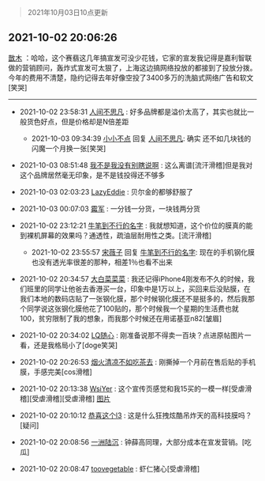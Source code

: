 > 2021年10月03日10点更新
<link rel="stylesheet" href="https://cdn.jsdelivr.net/gh/taotie6/sampleJSON@main/css/photo_show.css">
<meta name="referrer" content="no-referrer" />


 ## 2021-10-02 20:06:26 

 [㪚木](https://www.coolapk.com/feed/30417482?shareKey=MTZkMTU5MjM5ZDlhNjE1ODU4ZmI~) ：哈哈，这个赛翡这几年搞宣发可没少花钱，它家的宣发我记得是嘉利智联做的营销顾问，轰炸式宣发可太狠了，上海这边搞网络投放的都接到了投放分拨。今年的费用不清楚，隐约记得去年好像空投了3400多万的洗脑式网络广告和软文[笑哭] 

<div class="album">
</div>

 ------- 

- 2021-10-02 23:58:31 [人间不思凡](uid=2080265) : 好多品牌都是溢价太高了，其实也就比一般货色好点，但是价格却是N倍差距 

    - 2021-10-03 09:34:39 [小小不点](uid=911965) 回复 [人间不思凡](uid=2080265): 确实 还不如几块钱的闪魔一个月换一张[笑哭] 

- 2021-10-03 08:51:48 [我不是我没有别瞎说啊](uid=2231912) : 这么离谱[流汗滑稽]但是我对这个品牌居然毫无印象，是不是钱投得还不够多 

- 2021-10-03 02:03:23 [LazyEddie](uid=1254742) : 贝尔金的都够舒服了 

- 2021-10-03 00:07:03 [霉军](uid=2550010) : 一分钱一分货，一块钱两分货 

- 2021-10-02 23:12:21 [牛笔到不行的名字](uid=2374460) : 我就想知道，这个价位的膜真的能到裸机屏幕的效果吗？通透性，疏油层耐用性之类。[流汗滑稽] 

    - 2021-10-02 23:55:57 [宋薇子](uid=1464785) 回复 [牛笔到不行的名字](uid=2374460): 现在的手机钢化膜也没有透光率很差的那种，相差1％也看不出来 

- 2021-10-02 20:34:57 [大白菜菜菜](uid=2081020) : 我还记得iPhone4刚发布不久的时候，我们班里的同学让他爸去香港买一台，印象中是1万以上，买回来后没贴膜，在我们本地的数码店贴了一张钢化膜，那个时候钢化膜还不是挺多的，然后我那个同学说这张钢化膜他花了100贴的，那个时候我一个星期的生活费也就100，贫穷限制了我的想象<!--break-->，而我那个时候还在用诺基亚n82[皱眉] 

- 2021-10-02 20:34:02 [LQ随心](uid=1002360) : 刚准备说那不得卖一百块？点进原帖图片一看，还是我格局小了[doge笑哭] 

- 2021-10-02 20:26:53 [烟火清凉不如吃茶去](uid=4279524) : 刚撕掉一个月前在售后贴的手机膜，手感完美[cos滑稽] 

- 2021-10-02 20:13:38 [WsiYer](uid=3832235) : 这个宣传页感觉和我15买的一模一样[受虐滑稽][受虐滑稽][受虐滑稽] [图片](http://image.coolapk.com/feed/2021/1002/20/3832235_11e2304e_6817_3153@1080x2400.jpeg)

- 2021-10-02 20:10:12 [恭喜这个l3](uid=994412) : 这是什么狂拽炫酷吊炸天的高科技膜吗？[疑问] 

- 2021-10-02 20:08:56 [一洲陆沉](uid=889471) : 钟薛高同理，大部分成本在宣发营销。[吃瓜] 

- 2021-10-02 20:08:47 [toovegetable](uid=2180995) : 虾仁猪心[受虐滑稽] 

